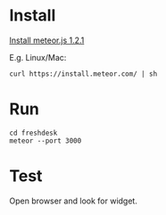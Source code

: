 # Install

[Install meteor.js 1.2.1](https://www.meteor.com/install)

E.g. Linux/Mac:  

```
curl https://install.meteor.com/ | sh
```

# Run

```
cd freshdesk
meteor --port 3000
```

# Test

Open browser and look for widget.


